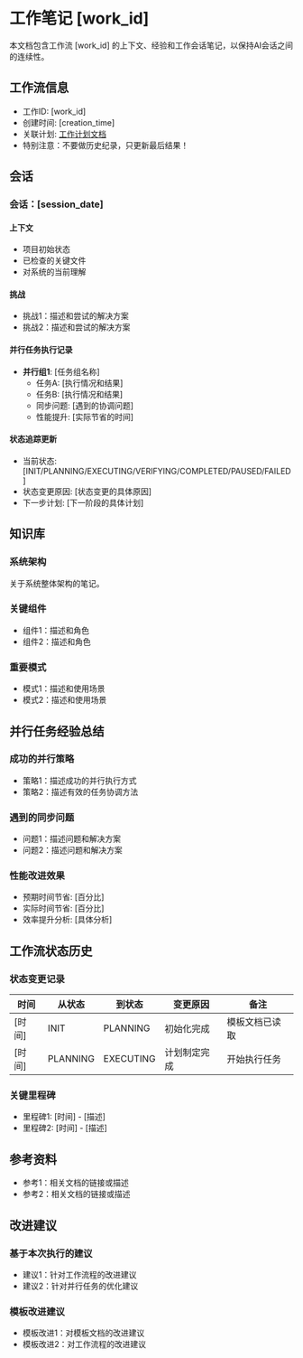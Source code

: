 # 工作笔记 [work_id]

本文档包含工作流 [work_id] 的上下文、经验和工作会话笔记，以保持AI会话之间的连续性。

## 工作流信息
- 工作ID: [work_id]
- 创建时间: [creation_time]
- 关联计划: [工作计划文档](workplan_[work_id].md)
- 特别注意：不要做历史纪录，只更新最后结果！

## 会话

### 会话：[session_date]

#### 上下文
- 项目初始状态
- 已检查的关键文件
- 对系统的当前理解

#### 挑战
- 挑战1：描述和尝试的解决方案
- 挑战2：描述和尝试的解决方案

#### 并行任务执行记录
- **并行组1**: [任务组名称]
  - 任务A: [执行情况和结果]
  - 任务B: [执行情况和结果]
  - 同步问题: [遇到的协调问题]
  - 性能提升: [实际节省的时间]

#### 状态追踪更新
- 当前状态: [INIT/PLANNING/EXECUTING/VERIFYING/COMPLETED/PAUSED/FAILED]
- 状态变更原因: [状态变更的具体原因]
- 下一步计划: [下一阶段的具体计划]

## 知识库

### 系统架构
关于系统整体架构的笔记。

### 关键组件
- 组件1：描述和角色
- 组件2：描述和角色

### 重要模式
- 模式1：描述和使用场景
- 模式2：描述和使用场景

## 并行任务经验总结

### 成功的并行策略
- 策略1：描述成功的并行执行方式
- 策略2：描述有效的任务协调方法

### 遇到的同步问题
- 问题1：描述问题和解决方案
- 问题2：描述问题和解决方案

### 性能改进效果
- 预期时间节省: [百分比]
- 实际时间节省: [百分比]
- 效率提升分析: [具体分析]

## 工作流状态历史

### 状态变更记录
| 时间 | 从状态 | 到状态 | 变更原因 | 备注 |
|------|--------|--------|----------|------|
| [时间] | INIT | PLANNING | 初始化完成 | 模板文档已读取 |
| [时间] | PLANNING | EXECUTING | 计划制定完成 | 开始执行任务 |

### 关键里程碑
- 里程碑1: [时间] - [描述]
- 里程碑2: [时间] - [描述]

## 参考资料

- 参考1：相关文档的链接或描述
- 参考2：相关文档的链接或描述

## 改进建议

### 基于本次执行的建议
- 建议1：针对工作流程的改进建议
- 建议2：针对并行任务的优化建议

### 模板改进建议
- 模板改进1：对模板文档的改进建议
- 模板改进2：对工作流程的改进建议


